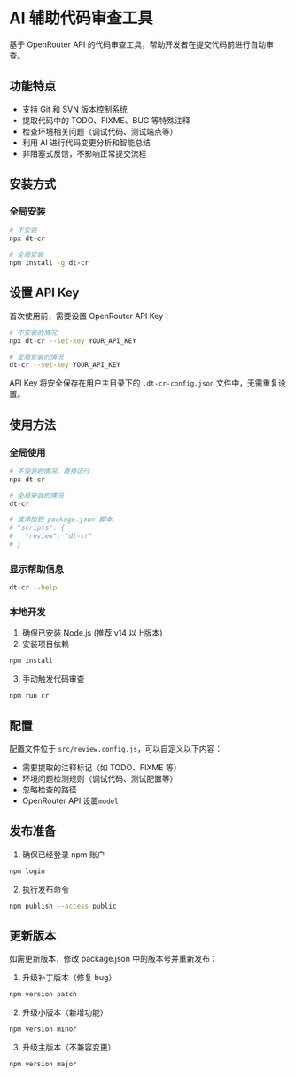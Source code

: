 # AI 辅助代码审查工具

基于 OpenRouter API 的代码审查工具，帮助开发者在提交代码前进行自动审查。

## 功能特点

- 支持 Git 和 SVN 版本控制系统
- 提取代码中的 TODO、FIXME、BUG 等特殊注释
- 检查环境相关问题（调试代码、测试端点等）
- 利用 AI 进行代码变更分析和智能总结
- 非阻塞式反馈，不影响正常提交流程

## 安装方式

### 全局安装

```bash
# 不安装
npx dt-cr

# 全局安装
npm install -g dt-cr
```

## 设置 API Key

首次使用前，需要设置 OpenRouter API Key：

```bash
# 不安装的情况
npx dt-cr --set-key YOUR_API_KEY

# 全局安装的情况
dt-cr --set-key YOUR_API_KEY
```

API Key 将安全保存在用户主目录下的 `.dt-cr-config.json` 文件中，无需重复设置。

## 使用方法

### 全局使用

```bash
# 不安装的情况，直接运行
npx dt-cr

# 全局安装的情况
dt-cr

# 或添加到 package.json 脚本
# "scripts": {
#   "review": "dt-cr"
# }
```

### 显示帮助信息

```bash
dt-cr --help
```

### 本地开发

1. 确保已安装 Node.js (推荐 v14 以上版本)
2. 安装项目依赖

```bash
npm install
```

3. 手动触发代码审查

```bash
npm run cr
```

## 配置

配置文件位于 `src/review.config.js`，可以自定义以下内容：

- 需要提取的注释标记（如 TODO、FIXME 等）
- 环境问题检测规则（调试代码、测试配置等）
- 忽略检查的路径
- OpenRouter API 设置`model`

## 发布准备

1. 确保已经登录 npm 账户

```bash
npm login
```

2. 执行发布命令

```bash
npm publish --access public
```

## 更新版本

如需更新版本，修改 package.json 中的版本号并重新发布：

1. 升级补丁版本（修复 bug）

```bash
npm version patch
```

2. 升级小版本（新增功能）

```bash
npm version minor
```

3. 升级主版本（不兼容变更）

```bash
npm version major
```
